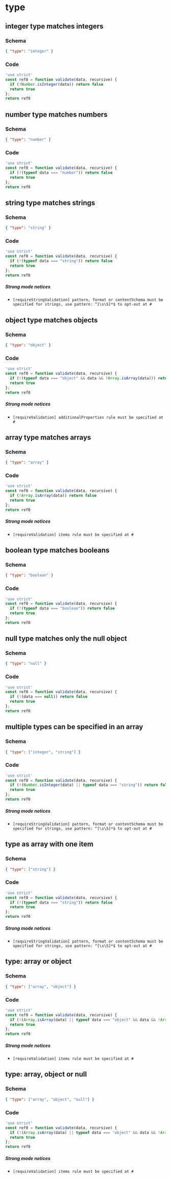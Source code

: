 # type

## integer type matches integers

### Schema

```json
{ "type": "integer" }
```

### Code

```js
'use strict'
const ref0 = function validate(data, recursive) {
  if (!Number.isInteger(data)) return false
  return true
};
return ref0
```


## number type matches numbers

### Schema

```json
{ "type": "number" }
```

### Code

```js
'use strict'
const ref0 = function validate(data, recursive) {
  if (!(typeof data === "number")) return false
  return true
};
return ref0
```


## string type matches strings

### Schema

```json
{ "type": "string" }
```

### Code

```js
'use strict'
const ref0 = function validate(data, recursive) {
  if (!(typeof data === "string")) return false
  return true
};
return ref0
```

##### Strong mode notices

 * `[requireStringValidation] pattern, format or contentSchema must be specified for strings, use pattern: ^[\s\S]*$ to opt-out at #`


## object type matches objects

### Schema

```json
{ "type": "object" }
```

### Code

```js
'use strict'
const ref0 = function validate(data, recursive) {
  if (!(typeof data === "object" && data && !Array.isArray(data))) return false
  return true
};
return ref0
```

##### Strong mode notices

 * `[requireValidation] additionalProperties rule must be specified at #`


## array type matches arrays

### Schema

```json
{ "type": "array" }
```

### Code

```js
'use strict'
const ref0 = function validate(data, recursive) {
  if (!Array.isArray(data)) return false
  return true
};
return ref0
```

##### Strong mode notices

 * `[requireValidation] items rule must be specified at #`


## boolean type matches booleans

### Schema

```json
{ "type": "boolean" }
```

### Code

```js
'use strict'
const ref0 = function validate(data, recursive) {
  if (!(typeof data === "boolean")) return false
  return true
};
return ref0
```


## null type matches only the null object

### Schema

```json
{ "type": "null" }
```

### Code

```js
'use strict'
const ref0 = function validate(data, recursive) {
  if (!(data === null)) return false
  return true
};
return ref0
```


## multiple types can be specified in an array

### Schema

```json
{ "type": ["integer", "string"] }
```

### Code

```js
'use strict'
const ref0 = function validate(data, recursive) {
  if (!(Number.isInteger(data) || typeof data === "string")) return false
  return true
};
return ref0
```

##### Strong mode notices

 * `[requireStringValidation] pattern, format or contentSchema must be specified for strings, use pattern: ^[\s\S]*$ to opt-out at #`


## type as array with one item

### Schema

```json
{ "type": ["string"] }
```

### Code

```js
'use strict'
const ref0 = function validate(data, recursive) {
  if (!(typeof data === "string")) return false
  return true
};
return ref0
```

##### Strong mode notices

 * `[requireStringValidation] pattern, format or contentSchema must be specified for strings, use pattern: ^[\s\S]*$ to opt-out at #`


## type: array or object

### Schema

```json
{ "type": ["array", "object"] }
```

### Code

```js
'use strict'
const ref0 = function validate(data, recursive) {
  if (!(Array.isArray(data) || typeof data === "object" && data && !Array.isArray(data))) return false
  return true
};
return ref0
```

##### Strong mode notices

 * `[requireValidation] items rule must be specified at #`


## type: array, object or null

### Schema

```json
{ "type": ["array", "object", "null"] }
```

### Code

```js
'use strict'
const ref0 = function validate(data, recursive) {
  if (!(Array.isArray(data) || typeof data === "object" && data && !Array.isArray(data) || data === null)) return false
  return true
};
return ref0
```

##### Strong mode notices

 * `[requireValidation] items rule must be specified at #`

